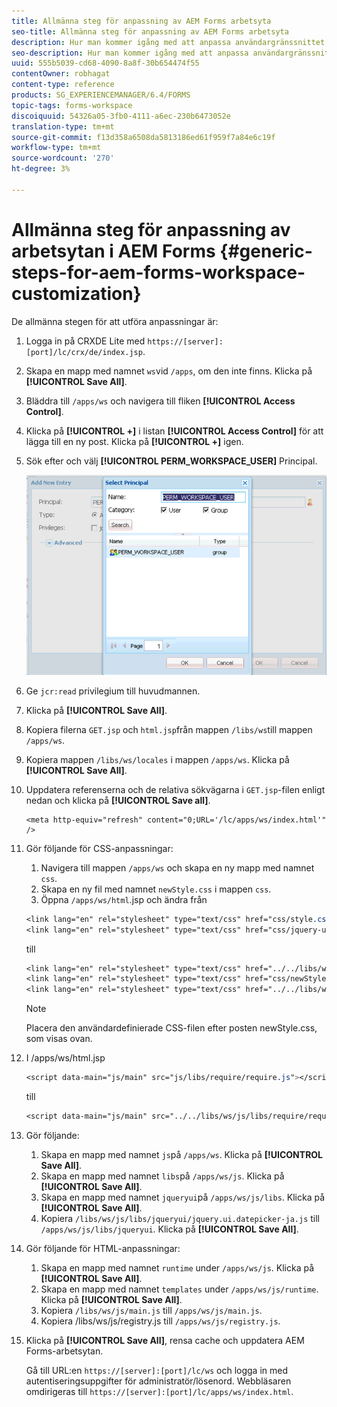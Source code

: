 ```yaml
---
title: Allmänna steg för anpassning av AEM Forms arbetsyta
seo-title: Allmänna steg för anpassning av AEM Forms arbetsyta
description: Hur man kommer igång med att anpassa användargränssnittet i AEM Forms arbetsyta.
seo-description: Hur man kommer igång med att anpassa användargränssnittet i AEM Forms arbetsyta.
uuid: 555b5039-cd68-4090-8a8f-30b654474f55
contentOwner: robhagat
content-type: reference
products: SG_EXPERIENCEMANAGER/6.4/FORMS
topic-tags: forms-workspace
discoiquuid: 54326a05-3fb0-4111-a6ec-230b6473052e
translation-type: tm+mt
source-git-commit: f13d358a6508da5813186ed61f959f7a84e6c19f
workflow-type: tm+mt
source-wordcount: '270'
ht-degree: 3%

---
```



# Allmänna steg för anpassning av arbetsytan i AEM Forms {#generic-steps-for-aem-forms-workspace-customization}

De allmänna stegen för att utföra anpassningar är:

1. Logga in på CRXDE Lite med `https://[server]:[port]/lc/crx/de/index.jsp`.
1. Skapa en mapp med namnet `ws`vid `/apps`, om den inte finns. Klicka på **[!UICONTROL Save All]**.
1. Bläddra till `/apps/ws` och navigera till fliken **[!UICONTROL Access Control]**.
1. Klicka på **[!UICONTROL +]** i listan **[!UICONTROL Access Control]** för att lägga till en ny post. Klicka på **[!UICONTROL +]** igen.
1. Sök efter och välj **[!UICONTROL PERM_WORKSPACE_USER]** Principal.

   ![Välj PERM_WORKSPACE_USER som en del av de allmänna stegen för att anpassa HTML-arbetsytan](assets/perm_workspace_user.png)

1. Ge `jcr:read` privilegium till huvudmannen.
1. Klicka på **[!UICONTROL Save All]**.
1. Kopiera filerna `GET.jsp` och `html.jsp`från mappen `/libs/ws`till mappen `/apps/ws`.
1. Kopiera mappen `/libs/ws/locales` i mappen `/apps/ws`. Klicka på **[!UICONTROL Save All]**.
1. Uppdatera referenserna och de relativa sökvägarna i `GET.jsp`-filen enligt nedan och klicka på **[!UICONTROL Save all]**.

   ```
   <meta http-equiv="refresh" content="0;URL='/lc/apps/ws/index.html'" />
   ```

1. Gör följande för CSS-anpassningar:

   1. Navigera till mappen `/apps/ws` och skapa en ny mapp med namnet `css`.
   1. Skapa en ny fil med namnet `newStyle.css` i mappen `css`.
   1. Öppna `/apps/ws/html`.jsp och ändra från

   ```css
   <link lang="en" rel="stylesheet" type="text/css" href="css/style.css" />
   <link lang="en" rel="stylesheet" type="text/css" href="css/jquery-ui.css"/>
   ```

   till

   ```css
   <link lang="en" rel="stylesheet" type="text/css" href="../../libs/ws/css/style.css" />
   <link lang="en" rel="stylesheet" type="text/css" href="css/newStyle.css" />
   <link lang="en" rel="stylesheet" type="text/css" href="../../libs/ws/css/jquery-ui.css"/>
   ```

   >[!NOTE]
   >
   >Placera den användardefinierade CSS-filen efter posten newStyle.css, som visas ovan.

1. I /apps/ws/html.jsp

   ```css
   <script data-main="js/main" src="js/libs/require/require.js"></script>
   ```

   till

   ```css
   <script data-main="js/main" src="../../libs/ws/js/libs/require/require.js"></script>
   ```

1. Gör följande:

   1. Skapa en mapp med namnet `js`på `/apps/ws`. Klicka på **[!UICONTROL Save All]**.
   1. Skapa en mapp med namnet `libs`på `/apps/ws/js`. Klicka på **[!UICONTROL Save All]**.
   1. Skapa en mapp med namnet `jqueryui`på `/apps/ws/js/libs`. Klicka på **[!UICONTROL Save All]**.
   1. Kopiera `/libs/ws/js/libs/jqueryui/jquery.ui.datepicker-ja.js` till `/apps/ws/js/libs/jqueryui`. Klicka på **[!UICONTROL Save All]**.

1. Gör följande för HTML-anpassningar:

   1. Skapa en mapp med namnet `runtime` under `/apps/ws/js`. Klicka på **[!UICONTROL Save All]**.
   1. Skapa en mapp med namnet `templates` under `/apps/ws/js/runtime`. Klicka på **[!UICONTROL Save All]**.
   1. Kopiera `/libs/ws/js/main.js` till `/apps/ws/js/main.js`.
   1. Kopiera /libs/ws/js/registry.js till `/apps/ws/js/registry.js`.

1. Klicka på **[!UICONTROL Save All]**, rensa cache och uppdatera AEM Forms-arbetsytan.

   Gå till URL:en `https://[server]:[port]/lc/ws` och logga in med autentiseringsuppgifter för administratör/lösenord. Webbläsaren omdirigeras till `https://[server]:[port]/lc/apps/ws/index.html`.

